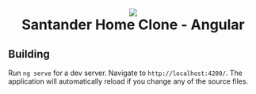 <div align="center">

<h1 align="center">
 <img src="https://user-images.githubusercontent.com/45159366/101415619-1b103500-389d-11eb-83f8-74f87abf5eaf.png">
  <br />
  Santander Home Clone - Angular
</h1>

</div>


## Building

Run `ng serve` for a dev server. Navigate to `http://localhost:4200/`. The application will automatically reload if you change any of the source files.


